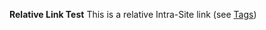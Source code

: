 <head-top>
<meta name="default-head-top">
</head-top>
<meta name="default-head-bottom">

**Relative Link Test** This is a relative Intra-Site link (see [Tags](../../../testTags.html))
